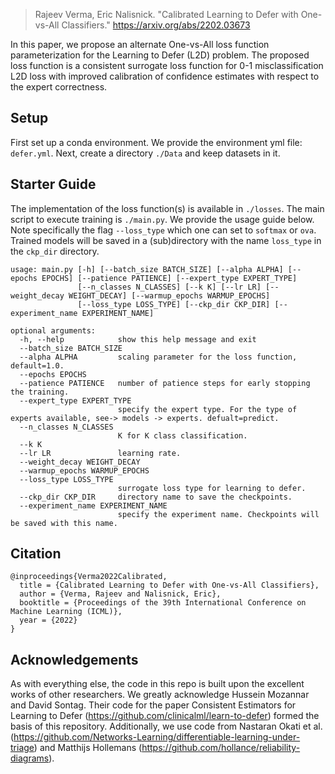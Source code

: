 > Rajeev Verma, Eric Nalisnick. "Calibrated Learning to Defer with One-vs-All Classifiers." https://arxiv.org/abs/2202.03673

In this paper, we propose an alternate One-vs-All loss function parameterization for the Learning to Defer (L2D) problem. The proposed loss function is a consistent surrogate loss function for 0-1 misclassification L2D loss with improved calibration of confidence estimates with respect to the expert correctness. 

## Setup
First set up a conda environment. We provide the environment yml file: `defer.yml`. Next, create a directory `./Data` and keep datasets in it. 

## Starter Guide
The implementation of the loss function(s) is available in `./losses`. The main script to execute training is `./main.py`. We provide the usage guide below. Note specifically the flag `--loss_type` which one can set to `softmax` or `ova`. Trained models will be saved in a (sub)directory with the name `loss_type` in the `ckp_dir` directory. 

```
usage: main.py [-h] [--batch_size BATCH_SIZE] [--alpha ALPHA] [--epochs EPOCHS] [--patience PATIENCE] [--expert_type EXPERT_TYPE]
               [--n_classes N_CLASSES] [--k K] [--lr LR] [--weight_decay WEIGHT_DECAY] [--warmup_epochs WARMUP_EPOCHS]
               [--loss_type LOSS_TYPE] [--ckp_dir CKP_DIR] [--experiment_name EXPERIMENT_NAME]

optional arguments:
  -h, --help            show this help message and exit
  --batch_size BATCH_SIZE
  --alpha ALPHA         scaling parameter for the loss function, default=1.0.
  --epochs EPOCHS
  --patience PATIENCE   number of patience steps for early stopping the training.
  --expert_type EXPERT_TYPE
                        specify the expert type. For the type of experts available, see-> models -> experts. defualt=predict.
  --n_classes N_CLASSES
                        K for K class classification.
  --k K
  --lr LR               learning rate.
  --weight_decay WEIGHT_DECAY
  --warmup_epochs WARMUP_EPOCHS
  --loss_type LOSS_TYPE
                        surrogate loss type for learning to defer.
  --ckp_dir CKP_DIR     directory name to save the checkpoints.
  --experiment_name EXPERIMENT_NAME
                        specify the experiment name. Checkpoints will be saved with this name.
``` 

## Citation
```
@inproceedings{Verma2022Calibrated,
  title = {Calibrated Learning to Defer with One-vs-All Classifiers},
  author = {Verma, Rajeev and Nalisnick, Eric},
  booktitle = {Proceedings of the 39th International Conference on Machine Learning (ICML)},
  year = {2022}
}
```


## Acknowledgements 
As with everything else, the code in this repo is built upon the excellent works of other researchers. We greatly acknowledge Hussein Mozannar and David Sontag. Their code for the paper Consistent Estimators for Learning to Defer (https://github.com/clinicalml/learn-to-defer) formed the basis of this repository. Additionally, we use code from Nastaran Okati et al. (https://github.com/Networks-Learning/differentiable-learning-under-triage) and Matthijs Hollemans (https://github.com/hollance/reliability-diagrams). 
